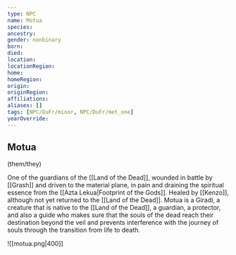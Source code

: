 ```yaml
---
type: NPC
name: Motua
species: 
ancestry: 
gender: nonbinary
born: 
died: 
location: 
locationRegion:
home: 
homeRegion:
origin:
originRegion:
affiliations: 
aliases: []
tags: [NPC/DuFr/minor, NPC/DuFr/met_one]
yearOverride: 
---
```

## Motua
(them/they)

One of the guardians of the [[Land of the Dead]], wounded in battle by [[Grash]] and driven to the material plane, in pain and draining the spiritual essence from the [[Azta Lekua|Footprint of the Gods]]. Healed by [[Kenzo]], although not yet returned to the [[Land of the Dead]]. Motua is a Giradi, a creature that is native to the [[Land of the Dead]], a guardian, a protector, and also a guide who makes sure that the souls of the dead reach their destination beyond the veil and prevents interference with the journey of souls through the transition from life to death. 

![[motua.png|400]]